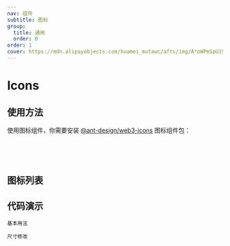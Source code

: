 ```yaml
---
nav: 组件
subtitle: 图标
group:
  title: 通用
  order: 0
order: 1
cover: https://mdn.alipayobjects.com/huamei_mutawc/afts/img/A*oWPmSpU15hEAAAAAAAAAAAAADlrGAQ/original
---
```


# Icons

## 使用方法

使用图标组件，你需要安装 [@ant-design/web3-icons](https://www.npmjs.com/package/@ant-design/web3-icons) 图标组件包：

<br />

<NormalInstallDependencies packageNames="@ant-design/web3-icons" save="true"></NormalInstallDependencies>

<br />

## 图标列表

<IconSearch></IconSearch>

## 代码演示

<code src="./demos/basic.tsx">基本用法</code>

<code src="./demos/size.tsx">尺寸修改</code>
